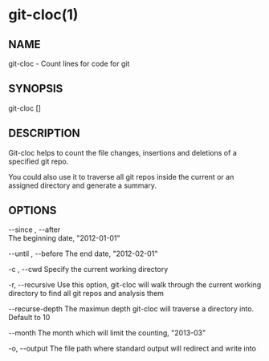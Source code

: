 git-cloc(1)
===========

NAME
----

git-cloc - Count lines for code for git

SYNOPSIS
--------

git-cloc [<options>]

DESCRIPTION
-----------

Git-cloc helps to count the file changes, insertions and deletions of a specified git repo. 

You could also use it to traverse all git repos inside the current or an assigned directory and generate a summary.

OPTIONS
-------
--since <date>, --after <date>	
	The beginning date, "2012-01-01"

--until <date>, --before <date>
	The end date, "2012-02-01"

-c <path>, --cwd <path>
	Specify the current working directory
	
-r, --recursive
	Use this option, git-cloc will walk through the current working directory to find all git repos and analysis them
	
--recurse-depth
	The maximun depth git-cloc will traverse a directory into. Default to 10

--month <Y-M>
    The month which will limit the counting, "2013-03"

-o, --output
    The file path where standard output will redirect and write into
